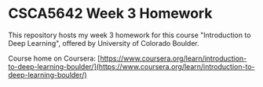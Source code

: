 # CSCA5642 Week 3 Homework
This repository hosts my week 3 homework for this course "Introduction to Deep Learning", offered by University of Colorado Boulder. 

Course home on Coursera: [https://www.coursera.org/learn/introduction-to-deep-learning-boulder/](https://www.coursera.org/learn/introduction-to-deep-learning-boulder/)
